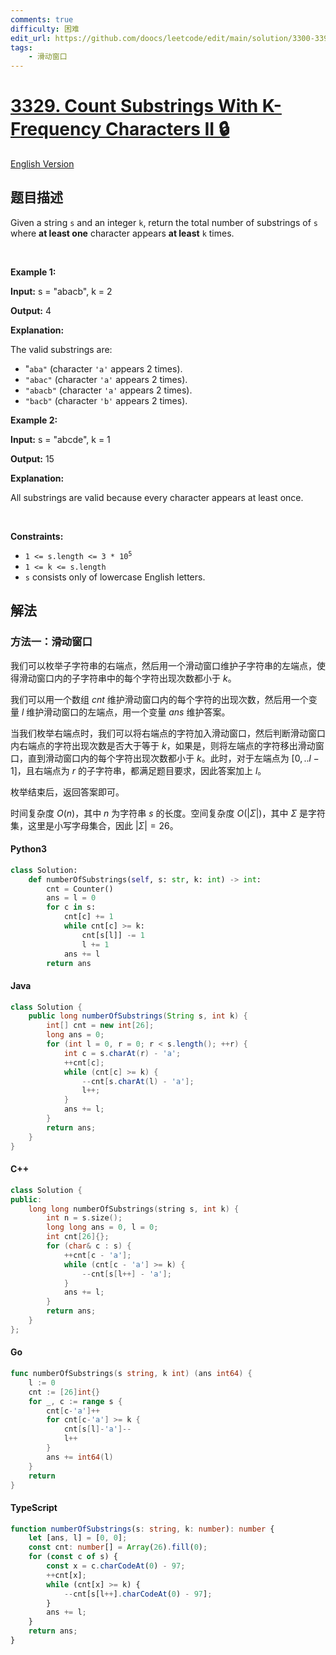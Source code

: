 ```yaml
---
comments: true
difficulty: 困难
edit_url: https://github.com/doocs/leetcode/edit/main/solution/3300-3399/3329.Count%20Substrings%20With%20K-Frequency%20Characters%20II/README.md
tags:
    - 滑动窗口
---
```


<!-- problem:start -->

# [3329. Count Substrings With K-Frequency Characters II 🔒](https://leetcode.cn/problems/count-substrings-with-k-frequency-characters-ii)

[English Version](/solution/3300-3399/3329.Count%20Substrings%20With%20K-Frequency%20Characters%20II/README_EN.md)

## 题目描述

<!-- description:start -->

<p>Given a string <code>s</code> and an integer <code>k</code>, return the total number of <span data-keyword="substring-nonempty">substrings</span> of <code>s</code> where <strong>at least one</strong> character appears <strong>at least</strong> <code>k</code> times.</p>

<p>&nbsp;</p>
<p><strong class="example">Example 1:</strong></p>

<div class="example-block">
<p><strong>Input:</strong> <span class="example-io">s = &quot;abacb&quot;, k = 2</span></p>

<p><strong>Output:</strong> <span class="example-io">4</span></p>

<p><strong>Explanation:</strong></p>

<p>The valid substrings are:</p>

<ul>
	<li>&quot;<code>aba&quot;</code> (character <code>&#39;a&#39;</code> appears 2 times).</li>
	<li><code>&quot;abac&quot;</code> (character <code>&#39;a&#39;</code> appears 2 times).</li>
	<li><code>&quot;abacb&quot;</code> (character <code>&#39;a&#39;</code> appears 2 times).</li>
	<li><code>&quot;bacb&quot;</code> (character <code>&#39;b&#39;</code> appears 2 times).</li>
</ul>
</div>

<p><strong class="example">Example 2:</strong></p>

<div class="example-block">
<p><strong>Input:</strong> <span class="example-io">s = &quot;abcde&quot;, k = 1</span></p>

<p><strong>Output:</strong> <span class="example-io">15</span></p>

<p><strong>Explanation:</strong></p>

<p>All substrings are valid because every character appears at least once.</p>
</div>

<p>&nbsp;</p>
<p><strong>Constraints:</strong></p>

<ul>
	<li><code>1 &lt;= s.length &lt;= 3 * 10<sup>5</sup></code></li>
	<li><code>1 &lt;= k &lt;= s.length</code></li>
	<li><code>s</code> consists only of lowercase English letters.</li>
</ul>

<!-- description:end -->

## 解法

<!-- solution:start -->

### 方法一：滑动窗口

我们可以枚举子字符串的右端点，然后用一个滑动窗口维护子字符串的左端点，使得滑动窗口内的子字符串中的每个字符出现次数都小于 $k$。

我们可以用一个数组 $\textit{cnt}$ 维护滑动窗口内的每个字符的出现次数，然后用一个变量 $\textit{l}$ 维护滑动窗口的左端点，用一个变量 $\textit{ans}$ 维护答案。

当我们枚举右端点时，我们可以将右端点的字符加入滑动窗口，然后判断滑动窗口内右端点的字符出现次数是否大于等于 $k$，如果是，则将左端点的字符移出滑动窗口，直到滑动窗口内的每个字符出现次数都小于 $k$。此时，对于左端点为 $[0, ..l - 1]$，且右端点为 $r$ 的子字符串，都满足题目要求，因此答案加上 $l$。

枚举结束后，返回答案即可。

时间复杂度 $O(n)$，其中 $n$ 为字符串 $s$ 的长度。空间复杂度 $O(|\Sigma|)$，其中 $\Sigma$ 是字符集，这里是小写字母集合，因此 $|\Sigma| = 26$。

<!-- tabs:start -->

#### Python3

```python
class Solution:
    def numberOfSubstrings(self, s: str, k: int) -> int:
        cnt = Counter()
        ans = l = 0
        for c in s:
            cnt[c] += 1
            while cnt[c] >= k:
                cnt[s[l]] -= 1
                l += 1
            ans += l
        return ans
```

#### Java

```java
class Solution {
    public long numberOfSubstrings(String s, int k) {
        int[] cnt = new int[26];
        long ans = 0;
        for (int l = 0, r = 0; r < s.length(); ++r) {
            int c = s.charAt(r) - 'a';
            ++cnt[c];
            while (cnt[c] >= k) {
                --cnt[s.charAt(l) - 'a'];
                l++;
            }
            ans += l;
        }
        return ans;
    }
}
```

#### C++

```cpp
class Solution {
public:
    long long numberOfSubstrings(string s, int k) {
        int n = s.size();
        long long ans = 0, l = 0;
        int cnt[26]{};
        for (char& c : s) {
            ++cnt[c - 'a'];
            while (cnt[c - 'a'] >= k) {
                --cnt[s[l++] - 'a'];
            }
            ans += l;
        }
        return ans;
    }
};
```

#### Go

```go
func numberOfSubstrings(s string, k int) (ans int64) {
	l := 0
	cnt := [26]int{}
	for _, c := range s {
		cnt[c-'a']++
		for cnt[c-'a'] >= k {
			cnt[s[l]-'a']--
			l++
		}
		ans += int64(l)
	}
	return
}
```

#### TypeScript

```ts
function numberOfSubstrings(s: string, k: number): number {
    let [ans, l] = [0, 0];
    const cnt: number[] = Array(26).fill(0);
    for (const c of s) {
        const x = c.charCodeAt(0) - 97;
        ++cnt[x];
        while (cnt[x] >= k) {
            --cnt[s[l++].charCodeAt(0) - 97];
        }
        ans += l;
    }
    return ans;
}
```

<!-- tabs:end -->

<!-- solution:end -->

<!-- problem:end -->
